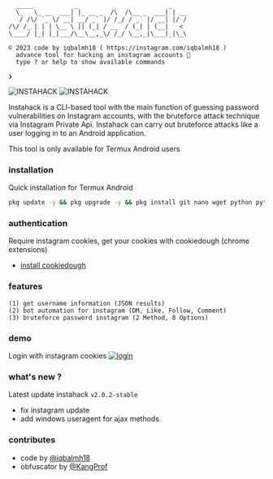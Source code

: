 ```text
  _____           _                         _
  \_   \_ __  ___| |_ __ _  /\  /\__ _  ___| | __
   / /\/ `_ \/ __| __/ _` |/ /_/ / _` |/ __| |/ /
/\/ /_ | | | \__ \ || (_| / __  / (_| | (__|   <
\____/ |_| |_|___/\__\__,_\/ /_/ \__,_|\___|_|\_\

© 2023 code by iqbalmh18 ( https://instagram.com/iqbalmh18 )
  advance tool for hacking an instagram accounts 🔐
  type ? or help to show available commands

❯
```
<img title="INSTAHACK" src="https://img.shields.io/badge/CODENAME%20-INSTAHACK-SCRIPT?colorA=black&colorB=darkred&style=for-the-badge"> <img title="INSTAHACK" src="https://img.shields.io/badge/VERSION%20-2.0.2-SCRIPT?colorA=black&colorB=darkred&style=for-the-badge"> 

Instahack is a CLI-based tool with the main function of guessing password vulnerabilities on Instagram accounts, with the bruteforce attack technique via Instagram Private Api. Instahack can carry out bruteforce attacks like a user logging in to an Android application.

This tool is only available for Termux Android users

### installation
Quick installation for Termux Android
````bash
pkg update -y && pkg upgrade -y && pkg install git nano wget python python-pip binutils -y && pip install wheel bs4 rich pytz pynacl requests licensing pycryptodomex && git clone --depth 1 https://github.com/termuxhackers-id/instahack && cd instahack && python3 ihack.py
````
### authentication 
Require instagram cookies, get your cookies with cookiedough (chrome extensions)
- [install cookiedough](https://chrome.google.com/webstore/detail/cookiedough)
### features
```text
(1) get username information (JSON results)
(2) bot automation for instagram (DM, Like, Follow, Comment)
(3) bruteforce password instagram (2 Method, 8 Options)
```
### demo
Login with instagram cookies
[![login](https://asciinema.org/a/607724.svg)](https://asciinema.org/a/607724)

### what's new ?
Latest update instahack ```v2.0.2-stable```
- fix instagram update
- add windows useragent for ajax methods
### contributes
- code by [@iqbalmh18](https://instagram.com/iqbalmh18)
- obfuscator by [@KangProf](https://github.com/KangProf)
